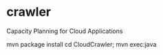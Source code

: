 crawler
=======

Capacity Planning for Cloud Applications

mvn package install
cd CloudCrawler; mvn exec:java
